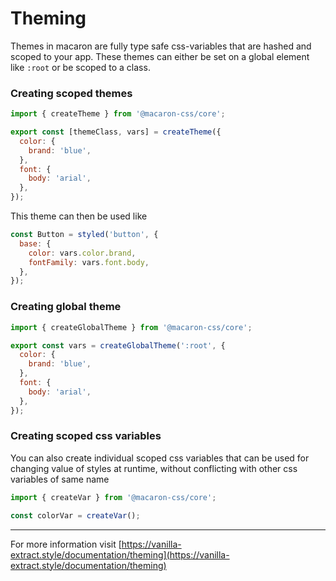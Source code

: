 # Theming

Themes in macaron are fully type safe css-variables that are hashed and scoped to your app. These themes can either be set on a global element like `:root` or be scoped to a class.

### Creating scoped themes

```js
import { createTheme } from '@macaron-css/core';

export const [themeClass, vars] = createTheme({
  color: {
    brand: 'blue',
  },
  font: {
    body: 'arial',
  },
});
```

This theme can then be used like

```js
const Button = styled('button', {
  base: {
    color: vars.color.brand,
    fontFamily: vars.font.body,
  },
});
```

### Creating global theme

```js
import { createGlobalTheme } from '@macaron-css/core';

export const vars = createGlobalTheme(':root', {
  color: {
    brand: 'blue',
  },
  font: {
    body: 'arial',
  },
});
```

### Creating scoped css variables

You can also create individual scoped css variables that can be used for changing value of styles at runtime, without conflicting with other css variables of same name

```js
import { createVar } from '@macaron-css/core';

const colorVar = createVar();
```

---

For more information visit [https://vanilla-extract.style/documentation/theming](https://vanilla-extract.style/documentation/theming)
